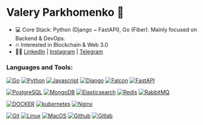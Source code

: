 # Valery Parkhomenko 👋
- 💻 Core Stack: Python (Django ~ FastAPI), Go (Fiber). Mainly focused on Backend & DevOps.
- 🔥 Interested in Blockchain & Web 3.0
- 👨‍💻 [LinkedIn](https://www.linkedin.com/in/valeryparkhomenko/) | [Instagram](https://www.instagram.com/valery.parkhomenko/) | [Telegram](https://t.me/ValeryParkhomenko)

### Languages and Tools:

[![Go](https://img.shields.io/badge/-GoLang-grey.svg?style=for-the-badge&logo=Go)](#)
[![Python](https://img.shields.io/badge/-Python-grey?style=for-the-badge&logo=Python)](#)
[![Javascript](https://img.shields.io/badge/-JavaScript-grey?style=for-the-badge&logo=JavaScript&logoColor=E9D54D)](#)
[![Django](https://img.shields.io/badge/-Django-grey?style=for-the-badge&logo=Django)](#)
[![Falcon](https://img.shields.io/badge/-Falcon-grey.svg?style=for-the-badge&logo=Falcon)](#)
[![FastAPI](https://img.shields.io/badge/-FastAPI-grey.svg?style=for-the-badge&logo=FastAPI)](#)

[![PostgreSQL](https://img.shields.io/badge/-PostgreSQL-grey?style=for-the-badge&logo=PostgreSQL&logoColor=6296CC)](#)
[![MongoDB](https://img.shields.io/badge/-MongoDB-grey.svg?style=for-the-badge&logo=mongodb)](#)
[![Elasticsearch](https://img.shields.io/badge/-Elasticsearch-grey.svg?style=for-the-badge&logo=Elasticsearch&logoColor=green)](#)
[![Redis](https://img.shields.io/badge/-Redis-grey.svg?style=for-the-badge&logo=REDIS)](#)
[![RabbitMQ](https://img.shields.io/badge/-RabbitMQ-grey.svg?style=for-the-badge&logo=RabbitMQ)](#)

[![DOCKER](https://img.shields.io/badge/-Docker-grey?style=for-the-badge&logo=Docker)](#)
[![kubernetes](https://img.shields.io/badge/-kubernetes-grey?style=for-the-badge&logo=kubernetes)](#)
[![Nginx](https://img.shields.io/badge/-Nginx-grey.svg?style=for-the-badge&logo=Nginx)](#)

[![Git](https://img.shields.io/badge/-Git-grey.svg?style=for-the-badge&logo=Git)](#)
[![Linux](https://img.shields.io/badge/-Linux-grey.svg?style=for-the-badge&logo=Linux)](#)
[![MacOS](https://img.shields.io/badge/MacOS-grey.svg?style=for-the-badge&logo=Macos)](#)
[![Github](https://img.shields.io/badge/-Github-grey.svg?style=for-the-badge&logo=Github)](#)
[![Gitlab](https://img.shields.io/badge/-Gitlab-grey.svg?style=for-the-badge&logo=Gitlab)](#)
